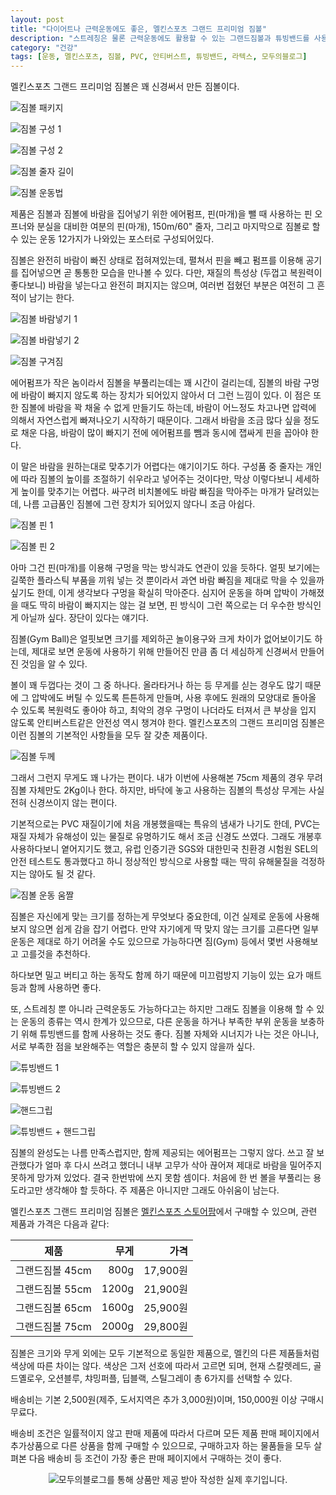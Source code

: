 ```yaml
---
layout: post
title: "다이어트나 근력운동에도 좋은, 멜킨스포츠 그랜드 프리미엄 짐볼"
description: "스트레칭은 물론 근력운동에도 활용할 수 있는 그랜드짐볼과 튜빙밴드를 사용해봤다."
category: "건강"
tags: [운동, 멜킨스포츠, 짐볼, PVC, 안티버스트, 튜빙밴드, 라텍스, 모두의블로그]
---
```


멜킨스포츠 그랜드 프리미엄 짐볼은 꽤 신경써서 만든 짐볼이다.

![짐볼 패키지](https://lh3.googleusercontent.com/wUltNWNgk1QlTNQK3LK0YK8KPWkWKVIWUiFQUlUCNmyW4_g9Nv6t6OdCCL2z7fqytx5EWb9MKj-gnA=s480)

![짐볼 구성 1](https://lh3.googleusercontent.com/DNXqrJlzKACjgcTni2mzpwkz7IR-3gJmkkdWzKxUSqO7Z1hfBqTJiRpcByniq0QnfpFP4mbOcGycBQ=s480)

![짐볼 구성 2](https://lh3.googleusercontent.com/eBV9uR4alMnmj7E2cEc5Fv3xHA688aVIKvJ9L0cAZwdqi6R3krVulL3k89emjnie9aUmt_OeQ94OBQ=s480)

![짐볼 줄자 길이](https://lh3.googleusercontent.com/Oj6b6LB5reje0ncHlmV60WinM0gzlyDbnn7SDmey5buvFb9Wj22CzigtlrIRIkRB8jDOrNJg3b8QQg=s480)

![짐볼 운동법](https://lh3.googleusercontent.com/ksKYfQx8fSMA9aimGZocbhbmhwoMQwi4qj5s8QhlcekTqx4GjCnjiwKCy-SZhR87wcaQ8rvzuh5wjA=w480)

제품은
짐볼과 짐볼에 바람을 집어넣기 위한 에어펌프,
핀(마개)을 뺄 때 사용하는 핀 오프너와 분실을 대비한 여분의 핀(마개),
150m/60" 줄자,
그리고 마지막으로 짐볼로 할 수 있는 운동 12가지가 나와있는 포스터로 구성되어있다.

짐볼은 완전히 바람이 빠진 상태로 접혀져있는데,
펼쳐서 핀을 빼고 펌프를 이용해 공기를 집어넣으면
곧 통통한 모습을 만나볼 수 있다.
다만, 재질의 특성상 (두껍고 복원력이 좋다보니) 바람을 넣는다고 완전히 펴지지는 않으며,
여러번 접혔던 부분은 여전히 그 흔적이 남기는 한다.

![짐볼 바람넣기 1](https://lh3.googleusercontent.com/ikAoYO-C-0u729J32zJcgoGil3TmLtX1fIfqgPEjWOI0HRXAayazbTbmR4YJyWPxYqkhNB2uE-I-Mg=s480)

![짐볼 바람넣기 2](https://lh3.googleusercontent.com/rKBWAr7V2CFnKPeugMnq96w63hfgYwTzlyJYMguWlJhoc2DcH-5G12eDo0J26kbCCWL5xn-Y3FUAEw=s480)

![짐볼 구겨짐](https://lh3.googleusercontent.com/sujS8z6v6UaZgnkR17iFLET0HMDKJJI2U3s7tc-CT3yYaEjHZ9LBEVi-0vy8FjTM3OJFjlgFsSpVWw=s480)

에어펌프가 작은 놈이라서 짐볼을 부풀리는데는 꽤 시간이 걸리는데,
짐볼의 바람 구멍에 바람이 빠지지 않도록 하는 장치가 되어있지 않아서 더 그런 느낌이 있다.
이 점은 또한 짐볼에 바람을 꽉 채울 수 없게 만들기도 하는데,
바람이 어느정도 차고나면 압력에 의해서 자연스럽게 빠져나오기 시작하기 때문이다.
그래서 바람을 조금 많다 싶을 정도로 채운 다음,
바람이 많이 빠지기 전에 에어펌프를 뺌과 동시에 잽싸게 핀을 꼽아야 한다.

이 말은 바람을 원하는대로 맞추기가 어렵다는 얘기이기도 하다.
구성품 중 줄자는 개인에 따라 짐볼의 높이를 조절하기 쉬우라고 넣어주는 것이다만,
막상 이렇다보니 세세하게 높이를 맞추기는 어렵다.
싸구려 비치볼에도 바람 빠짐을 막아주는 마개가 달려있는데,
나름 고급품인 짐볼에 그런 장치가 되어있지 않다니 조금 아쉽다.

![짐볼 핀 1](https://lh3.googleusercontent.com/oI7H97TbkA94DwqQm2Sk3yXiZESwXsI_OVb67_TN5L2CS5o2zS_3cDldx6_Y1sOd_qmWGi8lrjQo3A=s480)

![짐볼 핀 2](https://lh3.googleusercontent.com/T5GZAGTOF0iAWuI4TtSG_T2DnF2iflw5CtkMLPd9nMbxYSXEq2XOdBwQn_GCXL-T15LOM9GlUvcKGA=s480)

아마 그건 핀(마개)를 이용해 구멍을 막는 방식과도 연관이 있을 듯하다.
얼핏 보기에는 길쭉한 플라스틱 부품을 끼워 넣는 것 뿐이라서 과연 바람 빠짐을 제대로 막을 수 있을까 싶기도 한데,
이게 생각보다 구멍을 확실히 막아준다.
심지어 운동을 하며 압박이 가해졌을 때도 딱히 바람이 빠지지는 않는 걸 보면,
핀 방식이 그런 쪽으로는 더 우수한 방식인게 아닐까 싶다.
장단이 있다는 얘기다.

짐볼(Gym Ball)은 얼핏보면 크기를 제외하곤 놀이용구와 크게 차이가 없어보이기도 하는데,
제대로 보면 운동에 사용하기 위해 만들어진 만큼
좀 더 세심하게 신경써서 만들어진 것임을 알 수 있다.

볼이 꽤 두껍다는 것이 그 중 하나다.
올라타거나 하는 등 무게를 싣는 경우도 많기 때문에
그 압박에도 버틸 수 있도록 튼튼하게 만들며,
사용 후에도 원래의 모양대로 돌아올 수 있도록 복원력도 좋아야 하고,
최악의 경우 구멍이 나더라도 터져서 큰 부상을 입지 않도록 안티버스트같은 안전성 역시 챙겨야 한다.
멜킨스포츠의 그랜드 프리미엄 짐볼은 이런 짐볼의 기본적인 사항들을 모두 잘 갖춘 제품이다.

![짐볼 두께](https://lh3.googleusercontent.com/EHbeB9M_YlRaRI_q0vZTsYM7NfrwlZzgDav5uAvpgihl3_WSdrCm6s8UsFQVhkmgzzR1L_wqn8Wkww=s480)

그래서 그런지 무게도 꽤 나가는 편이다.
내가 이번에 사용해본 75cm 제품의 경우 무려 짐볼 자체만도 2Kg이나 한다.
하지만, 바닥에 놓고 사용하는 짐볼의 특성상 무게는 사실 전혀 신경쓰이지 않는 편이다.

기본적으로는 PVC 재질이기에 처음 개봉했을때는 특유의 냄새가 나기도 한데,
PVC는 재질 자체가 유해성이 있는 물질로 유명하기도 해서 조금 신경도 쓰였다.
그래도 개봉후 사용하다보니 옅어지기도 했고,
유럽 인증기관 SGS와 대한민국 친환경 시험원 SEL의 안전 테스트도 통과했다고 하니
정상적인 방식으로 사용할 때는 딱히 유해물질을 걱정하지는 않아도 될 것 같다.

![짐볼 운동 움짤](https://lh3.googleusercontent.com/m_JEWj9eJM47BNWFQqy0k8zSBoWKg6GUDuml0-eNEPfLq7LN0A6ER6jPIiL18sTgAJO-ky2Zn7PeWQ=s480)

짐볼은 자신에게 맞는 크기를 정하는게 무엇보다 중요한데,
이건 실제로 운동에 사용해보지 않으면 쉽게 감을 잡기 어렵다.
만약 자기에게 딱 맞지 않는 크기를 고른다면
일부 운동은 제대로 하기 어려울 수도 있으므로
가능하다면 짐(Gym) 등에서 몇번 사용해보고 고를것을 추천하다.

하다보면 밀고 버티고 하는 동작도 함께 하기 때문에
미끄럼방지 기능이 있는 요가 매트등과 함께 사용하면 좋다.

또, 스트레칭 뿐 아니라 근력운동도 가능하다고는 하지만
그래도 짐볼을 이용해 할 수 있는 운동의 종류는 역시 한계가 있으므로,
다른 운동을 하거나 부족한 부위 운동을 보충하기 위해 튜빙밴드를 함께 사용하는 것도 좋다.
짐볼 자체와 시너지가 나는 것은 아니나,
서로 부족한 점을 보완해주는 역할은 충분히 할 수 있지 않을까 싶다.

![튜빙밴드 1](https://lh3.googleusercontent.com/6dSQlKiQ6TTxIQSlj3VF6A1ymTWVei7Z0i26gkD3IBgTmzSG23-5qoxWyQaj5_1i42tK8BeO9LprEQ=s480)

![튜빙밴드 2](https://lh3.googleusercontent.com/kWgJaG8M38ZxZ8h_agjO91ALz5sfbPnXQjmG31vDzpI50IgFcJohYtML7XrBlExcxOP5VrS9o6v5Kg=s480)

![핸드그립](https://lh3.googleusercontent.com/nnx_FQ4h4BvfCkqOq7DoVpo2liWWtTONvZHYoeJLEFbjyD82RIcZsMiW9J8kgL22zixxQc5i0Rz8oQ=s480)

![튜빙밴드 + 핸드그립](https://lh3.googleusercontent.com/oqv_kbEfymZSXjwnuCvEdKUsjT7B8MYgmevC0UdmDaSx6T1ui6VPgBdg9IXoEoqGo5kFQTV8OdIlGg=s480)

짐볼의 완성도는 나름 만족스럽지만,
함께 제공되는 에어펌프는 그렇지 않다.
쓰고 잘 보관했다가 얼마 후 다시 쓰려고 했더니
내부 고무가 삭아 끊어져 제대로 바람을 밀어주지 못하게 망가져 있었다.
결국 한번밖에 쓰지 못함 셈이다.
처음에 한 번 볼을 부풀리는 용도라고만 생각해야 할 듯하다.
주 제품은 아니지만 그래도 아쉬움이 남는다.

멜킨스포츠 그랜드 프리미엄 짐볼은
[멜킨스포츠 스토어팜](https://smartstore.naver.com/melkinsports/products/2096624748)에서 구매할 수 있으며,
관련 제품과 가격은 다음과 같다:

제품            | 무게  | 가격
----------------|------:|---------:
그랜드짐볼 45cm |  800g | 17,900원
그랜드짐볼 55cm | 1200g | 21,900원
그랜드짐볼 65cm | 1600g | 25,900원
그랜드짐볼 75cm | 2000g | 29,800원

짐볼은 크기와 무게 외에는 모두 기본적으로 동일한 제품으로,
멜킨의 다른 제품들처럼 색상에 따른 차이는 않다.
색상은 그저 선호에 따라서 고르면 되며,
현재 스칼렛레드, 골드옐로우, 오션블루, 챠밍퍼플, 딥블랙, 스틸그레이 총 6가지를 선택할 수 있다.

배송비는 기본 2,500원(제주, 도서지역은 추가 3,000원)이며,
150,000원 이상 구매시 무료다.

배송비 조건은 일률적이지 않고 판매 제품에 따라서 다르며
모든 제품 판매 페이지에서 추가상품으로 다른 상품을 함께 구매할 수 있으므로,
구매하고자 하는 물품들을 모두 살펴본 다음
배송비 등 조건이 가장 좋은 판매 페이지에서 구매하는 것이 좋다.



<center><img src="https://moduad.com/img/sponser_img.php?mb_mb=reznoagmailcom&wr_wr=411904&bo_table=life&p_wr_wr=26226" alt="모두의블로그를 통해 상품만 제공 받아 작성한 실제 후기입니다." /></center>
